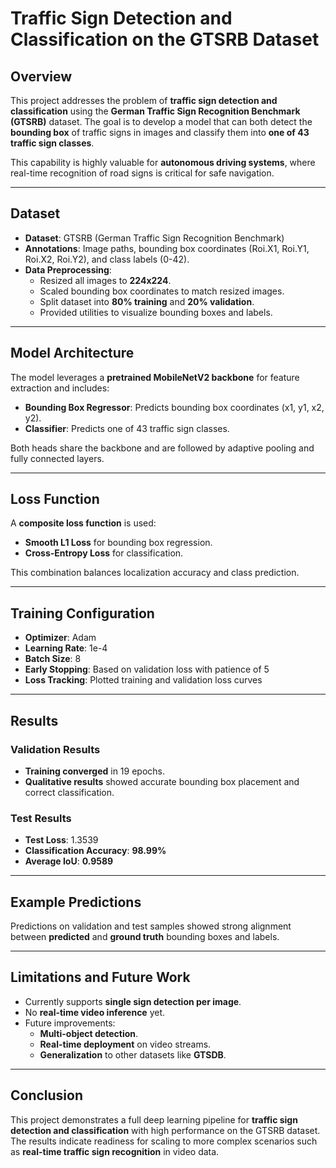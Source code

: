 # Traffic Sign Detection and Classification on the GTSRB Dataset

## Overview

This project addresses the problem of **traffic sign detection and classification** using the **German Traffic Sign Recognition Benchmark (GTSRB)** dataset. The goal is to develop a model that can both detect the **bounding box** of traffic signs in images and classify them into **one of 43 traffic sign classes**.

This capability is highly valuable for **autonomous driving systems**, where real-time recognition of road signs is critical for safe navigation.

---

## Dataset

- **Dataset**: GTSRB (German Traffic Sign Recognition Benchmark)
- **Annotations**: Image paths, bounding box coordinates (Roi.X1, Roi.Y1, Roi.X2, Roi.Y2), and class labels (0-42).
- **Data Preprocessing**:
  - Resized all images to **224x224**.
  - Scaled bounding box coordinates to match resized images.
  - Split dataset into **80\% training** and **20\% validation**.
  - Provided utilities to visualize bounding boxes and labels.

---

## Model Architecture

The model leverages a **pretrained MobileNetV2 backbone** for feature extraction and includes:

- **Bounding Box Regressor**: Predicts bounding box coordinates (x1, y1, x2, y2).
- **Classifier**: Predicts one of 43 traffic sign classes.

Both heads share the backbone and are followed by adaptive pooling and fully connected layers.

---

## Loss Function

A **composite loss function** is used:

- **Smooth L1 Loss** for bounding box regression.
- **Cross-Entropy Loss** for classification.

This combination balances localization accuracy and class prediction.

---

## Training Configuration

- **Optimizer**: Adam
- **Learning Rate**: 1e-4
- **Batch Size**: 8
- **Early Stopping**: Based on validation loss with patience of 5
- **Loss Tracking**: Plotted training and validation loss curves

---

## Results

### Validation Results
- **Training converged** in 19 epochs.
- **Qualitative results** showed accurate bounding box placement and correct classification.

### Test Results
- **Test Loss**: 1.3539
- **Classification Accuracy**: **98.99\%**
- **Average IoU**: **0.9589**

---

## Example Predictions

Predictions on validation and test samples showed strong alignment between **predicted** and **ground truth** bounding boxes and labels.

---

## Limitations and Future Work

- Currently supports **single sign detection per image**.
- No **real-time video inference** yet.
- Future improvements:
  - **Multi-object detection**.
  - **Real-time deployment** on video streams.
  - **Generalization** to other datasets like **GTSDB**.

---

## Conclusion

This project demonstrates a full deep learning pipeline for **traffic sign detection and classification** with high performance on the GTSRB dataset. The results indicate readiness for scaling to more complex scenarios such as **real-time traffic sign recognition** in video data.

